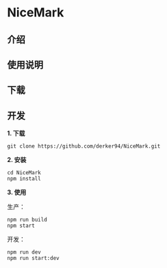 # NiceMark

## 介绍

## 使用说明

## 下载

## 开发

**1. 下载**

```
git clone https://github.com/derker94/NiceMark.git
```

**2. 安装**

```
cd NiceMark
npm install
```

**3. 使用**

生产：

```
npm run build
npm start
```

开发：

```
npm run dev
npm run start:dev
```
